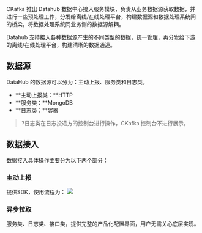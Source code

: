 CKafka 推出 Datahub 数据中心接入服务模块，负责从业务数据源获取数据，并进行一些预处理工作，分发给离线/在线处理平台，构建数据源和数据处理系统间的桥梁，将数据处理系统同业务侧的数据源解耦。

Datahub 支持接入各种数据源产生的不同类型的数据，统一管理，再分发给下游的离线/在线处理平台，构建清晰的数据通道。

## 数据源

DataHub 的数据源可以分为：主动上报、服务类和日志类。

- **主动上报类：**HTTP
- **服务类：**MongoDB
- **日志类：**容器

> ?日志类在日志投递方的控制台进行操作，CKafka 控制台不进行展示。



## 数据接入

数据接入具体操作主要分为以下两个部分：

### 主动上报
提供SDK，使用流程为：
![](https://qcloudimg.tencent-cloud.cn/raw/dc408569c36ad537493635785b5309b5.png)
### 异步拉取
服务类、日志类、接口类，提供完整的产品化配置界面，用户无需关心底层实现。
